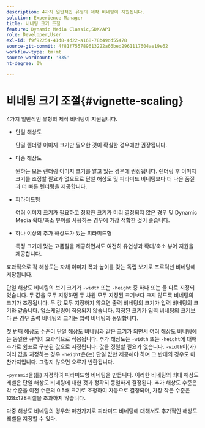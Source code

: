 ```yaml
---
description: 4가지 일반적인 유형의 제작 비네팅이 지원됩니다.
solution: Experience Manager
title: 비네팅 크기 조절
feature: Dynamic Media Classic,SDK/API
role: Developer,User
exl-id: f9f92254-41d8-4d22-a168-78b49dd55478
source-git-commit: 4f81f755789613222a66bed2961117604ae19e62
workflow-type: tm+mt
source-wordcount: '335'
ht-degree: 0%

---
```


# 비네팅 크기 조절{#vignette-scaling}

4가지 일반적인 유형의 제작 비네팅이 지원됩니다.

* 단일 해상도

  단일 렌더링 이미지 크기만 필요한 것이 확실한 경우에만 권장됩니다.
* 다중 해상도

  원하는 모든 렌더링 이미지 크기를 알고 있는 경우에 권장됩니다. 렌더링 후 이미지 크기를 조정할 필요가 없으므로 단일 해상도 및 피라미드 비네팅보다 더 나은 품질과 더 빠른 렌더링을 제공합니다.
* 피라미드형

  여러 이미지 크기가 필요하고 정확한 크기가 미리 결정되지 않은 경우 및 Dynamic Media 확대/축소 뷰어를 사용하는 경우에 가장 적합한 것이 좋습니다.
* 하나 이상의 추가 해상도가 있는 피라미드형

  특정 크기에 맞는 고품질을 제공하면서도 여전히 유연성과 확대/축소 뷰어 지원을 제공합니다.

효과적으로 각 해상도는 자체 이미지 폭과 높이를 갖는 독립 보기로 프로덕션 비네팅에 저장됩니다.

단일 해상도 비네팅의 보기 크기가 `-width` 또는 `-height` 중 하나 또는 둘 다로 지정되었습니다. 두 값을 모두 지정하면 두 차원 모두 지정된 크기보다 크지 않도록 비네팅의 크기가 조정됩니다. 두 값 모두 지정하지 않으면 출력 비네팅의 크기가 입력 비네팅의 크기와 같습니다. 업스케일링이 적용되지 않습니다. 지정된 크기가 입력 비네팅의 크기보다 큰 경우 출력 비네팅의 크기는 입력 비네팅과 동일합니다.

첫 번째 해상도 수준이 단일 해상도 비네팅과 같은 크기가 되면서 여러 해상도 비네팅에는 동일한 규칙이 효과적으로 적용됩니다. 추가 해상도는 `-width` 또는 `-height`에 대해 추가로 쉼표로 구분된 값으로 지정됩니다. 값을 정렬할 필요가 없습니다. `-width`이(가) 여러 값을 지정하는 경우 `-height`은(는) 단일 값만 제공해야 하며 그 반대의 경우도 마찬가지입니다. 그렇지 않으면 오류가 반환됩니다.

`-pyramid`을(를) 지정하여 피라미드형 비네팅을 만듭니다. 이러한 비네팅의 최대 해상도 레벨은 단일 해상도 비네팅에 대한 것과 정확히 동일하게 결정된다. 추가 해상도 수준은 각 수준을 이전 수준의 0.5배 크기로 조정하여 자동으로 결정되며, 가장 작은 수준은 128x128픽셀을 초과하지 않습니다.

다중 해상도 비네팅의 경우와 마찬가지로 피라미드 비네팅에 대해서도 추가적인 해상도 레벨을 지정할 수 있다.
